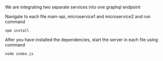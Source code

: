  We are integrating two separate services into one graphql endpoint

Navigate to each file main-api, microservice1 and microservice2 and run command 

```
npm install
```
After you have installed the dependencies, start the server in each file using command
```
node index.js
```


